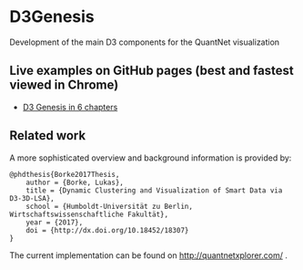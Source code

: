 # D3Genesis
Development of the main D3 components for the QuantNet visualization

## Live examples on GitHub pages (best and fastest viewed in Chrome)
- [D3 Genesis in 6 chapters](https://d3va.github.io/D3Genesis/)


## Related work
A more sophisticated overview and background information is provided by:

```
@phdthesis{Borke2017Thesis,
    author = {Borke, Lukas},
    title = {Dynamic Clustering and Visualization of Smart Data via D3-3D-LSA},
    school = {Humboldt-Universität zu Berlin, Wirtschaftswissenschaftliche Fakultät},
    year = {2017},
    doi = {http://dx.doi.org/10.18452/18307}
}
```

The current implementation can be found on http://quantnetxplorer.com/ .
